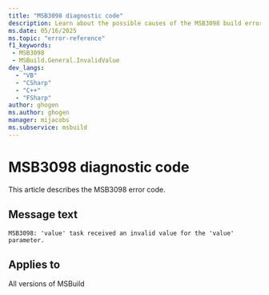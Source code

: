 ```yaml
---
title: "MSB3098 diagnostic code"
description: Learn about the possible causes of the MSB3098 build error, and get troubleshooting tips.
ms.date: 05/16/2025
ms.topic: "error-reference"
f1_keywords:
 - MSB3098
 - MSBuild.General.InvalidValue
dev_langs:
  - "VB"
  - "CSharp"
  - "C++"
  - "FSharp"
author: ghogen
ms.author: ghogen
manager: mijacobs
ms.subservice: msbuild
---
```


# MSB3098 diagnostic code

<!-- :::ErrorDefinitionDescription::: -->
<!-- :::editable-content name="introDescription"::: -->
This article describes the MSB3098 error code.
<!-- :::editable-content-end::: -->

## Message text

<!-- :::editable-content name="messageText"::: -->
`MSB3098: 'value' task received an invalid value for the 'value' parameter.`
<!-- :::editable-content-end::: -->
<!-- MSB3098: "{1}" task received an invalid value for the "{0}" parameter. -->

<!-- :::editable-content name="postOutputDescription"::: -->
<!--
{StrBegin="MSB3098: "}
-->
<!-- :::editable-content-end::: -->
<!-- :::ErrorDefinitionDescription-end::: -->

## Applies to

All versions of MSBuild
